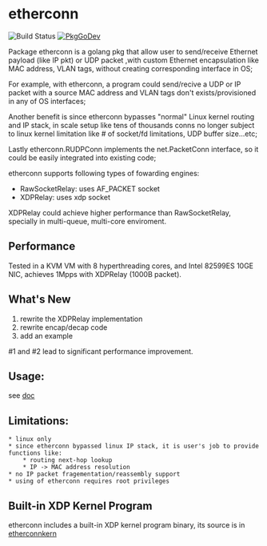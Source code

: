 # etherconn
![Build Status](https://github.com/hujun-open/etherconn/actions/workflows/main.yml/badge.svg)
[![PkgGoDev](https://pkg.go.dev/badge/github.com/hujun-open/etherconn)](https://pkg.go.dev/github.com/hujun-open/etherconn)

Package etherconn is a golang pkg that allow user to send/receive Ethernet
payload (like IP pkt) or UDP packet ,with custom Ethernet encapsulation like
MAC address, VLAN tags, without creating corresponding interface in OS;

For example, with etherconn, a program could send/recive a UDP or IP packet
with a source MAC address and VLAN tags don't exists/provisioned in any of OS
interfaces;

Another benefit is since etherconn bypasses "normal" Linux kernel routing and
IP stack, in scale setup like tens of thousands conns no longer subject to
linux kernel limitation like # of socket/fd limitations, UDP buffer size...etc;

Lastly etherconn.RUDPConn implements the net.PacketConn interface,
so it could be easily integrated into existing code;

etherconn supports following types of fowarding engines:
* RawSocketRelay: uses AF_PACKET socket
* XDPRelay: uses xdp socket

XDPRelay could achieve higher performance than RawSocketRelay, specially in multi-queue, multi-core enviroment.

## Performance
Tested in a KVM VM with 8 hyperthreading cores, and Intel 82599ES 10GE NIC, achieves 1Mpps with XDPRelay (1000B packet).

## What's New

1. rewrite the XDPRelay implementation
2. rewrite encap/decap code 
3. add an example 

#1 and #2 lead to significant performance improvement.


## Usage:

see [doc](https://pkg.go.dev/github.com/hujun-open/etherconn)

## Limitations:

	* linux only
	* since etherconn bypassed linux IP stack, it is user's job to provide functions like:
	    * routing next-hop lookup
	    * IP -> MAC address resolution
	* no IP packet fragementation/reassembly support
	* using of etherconn requires root privileges

## Built-in XDP Kernel Program
etherconn includes a built-in XDP kernel program binary, its source is in [etherconnkern](https://github.com/hujun-open/etherconnkern)